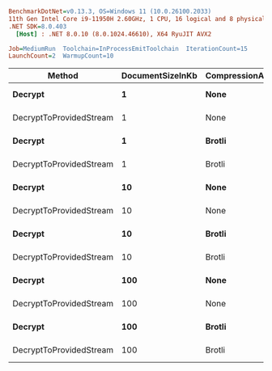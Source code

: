 ``` ini

BenchmarkDotNet=v0.13.3, OS=Windows 11 (10.0.26100.2033)
11th Gen Intel Core i9-11950H 2.60GHz, 1 CPU, 16 logical and 8 physical cores
.NET SDK=8.0.403
  [Host] : .NET 8.0.10 (8.0.1024.46610), X64 RyuJIT AVX2

Job=MediumRun  Toolchain=InProcessEmitToolchain  IterationCount=15  
LaunchCount=2  WarmupCount=10  

```
|                  Method | DocumentSizeInKb | CompressionAlgorithm | JsonProcessor |      Mean |    Error |   StdDev |   Gen0 |   Gen1 |   Gen2 | Allocated |
|------------------------ |----------------- |--------------------- |-------------- |----------:|---------:|---------:|-------:|-------:|-------:|----------:|
|                 **Decrypt** |                **1** |                 **None** |        **Stream** |  **12.63 μs** | **0.146 μs** | **0.213 μs** | **0.0458** | **0.0153** |      **-** |  **12.31 KB** |
| DecryptToProvidedStream |                1 |                 None |        Stream |  12.58 μs | 0.082 μs | 0.115 μs | 0.0458 | 0.0153 |      - |   10.9 KB |
|                 **Decrypt** |                **1** |               **Brotli** |        **Stream** |  **19.30 μs** | **0.744 μs** | **1.066 μs** | **0.0305** |      **-** |      **-** |  **12.99 KB** |
| DecryptToProvidedStream |                1 |               Brotli |        Stream |  18.39 μs | 0.320 μs | 0.449 μs | 0.0305 |      - |      - |  11.58 KB |
|                 **Decrypt** |               **10** |                 **None** |        **Stream** |  **26.64 μs** | **0.150 μs** | **0.220 μs** | **0.1221** | **0.0305** |      **-** |  **28.77 KB** |
| DecryptToProvidedStream |               10 |                 None |        Stream |  25.71 μs | 0.138 μs | 0.203 μs | 0.0610 | 0.0305 |      - |  17.65 KB |
|                 **Decrypt** |               **10** |               **Brotli** |        **Stream** |  **53.89 μs** | **0.631 μs** | **0.945 μs** | **0.1221** | **0.0610** |      **-** |  **29.45 KB** |
| DecryptToProvidedStream |               10 |               Brotli |        Stream |  54.60 μs | 0.605 μs | 0.887 μs | 0.0610 |      - |      - |  18.33 KB |
|                 **Decrypt** |              **100** |                 **None** |        **Stream** | **450.58 μs** | **6.572 μs** | **9.837 μs** | **8.3008** | **8.3008** | **8.3008** | **320.02 KB** |
| DecryptToProvidedStream |              100 |                 None |        Stream | 379.11 μs | 4.473 μs | 6.415 μs | 4.3945 | 4.3945 | 4.3945 |    163 KB |
|                 **Decrypt** |              **100** |               **Brotli** |        **Stream** | **303.48 μs** | **5.305 μs** | **7.940 μs** | **5.8594** | **5.8594** | **5.8594** | **215.95 KB** |
| DecryptToProvidedStream |              100 |               Brotli |        Stream | 253.71 μs | 3.448 μs | 5.054 μs | 2.9297 | 2.9297 | 2.9297 | 111.63 KB |

